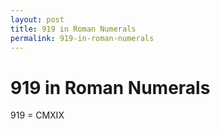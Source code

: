 ```yaml
---
layout: post
title: 919 in Roman Numerals
permalink: 919-in-roman-numerals
---
```


# 919 in Roman Numerals

919 = CMXIX
